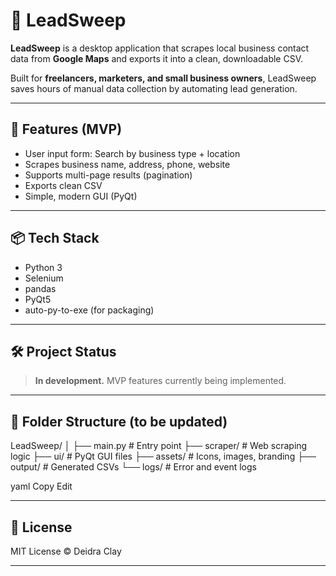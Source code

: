 # 🧹 LeadSweep

**LeadSweep** is a desktop application that scrapes local business contact data from **Google Maps** and exports it into a clean, downloadable CSV.

Built for **freelancers, marketers, and small business owners**, LeadSweep saves hours of manual data collection by automating lead generation.

---

## 🚀 Features (MVP)

- User input form: Search by business type + location
- Scrapes business name, address, phone, website
- Supports multi-page results (pagination)
- Exports clean CSV
- Simple, modern GUI (PyQt)

---

## 📦 Tech Stack

- Python 3
- Selenium
- pandas
- PyQt5
- auto-py-to-exe (for packaging)

---

## 🛠️ Project Status

> **In development.** MVP features currently being implemented.

---

## 📁 Folder Structure (to be updated)
LeadSweep/
│
├── main.py # Entry point
├── scraper/ # Web scraping logic
├── ui/ # PyQt GUI files
├── assets/ # Icons, images, branding
├── output/ # Generated CSVs
└── logs/ # Error and event logs

yaml
Copy
Edit

---

## 📌 License

MIT License © Deidra Clay

---
